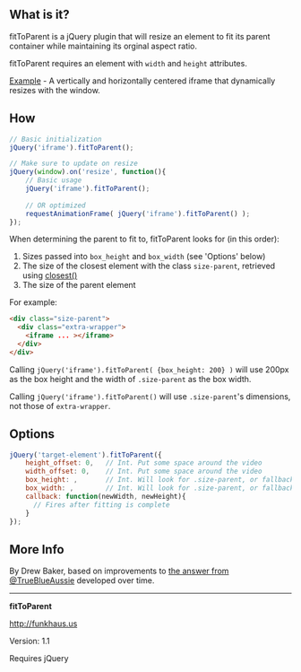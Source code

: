 ## What is it?

fitToParent is a jQuery plugin that will resize an element to fit its parent container while maintaining its orginal aspect ratio.

fitToParent requires an element with `width` and `height` attributes.

[Example](http://codepen.io/SaFrMo/pen/eBORPa) - A vertically and horizontally centered iframe that dynamically resizes with the window.

## How

```js
// Basic initialization
jQuery('iframe').fitToParent();

// Make sure to update on resize
jQuery(window).on('resize', function(){
    // Basic usage
    jQuery('iframe').fitToParent();
    
    // OR optimized
    requestAnimationFrame( jQuery('iframe').fitToParent() );
});
```

When determining the parent to fit to, fitToParent looks for (in this order):
1. Sizes passed into `box_height` and `box_width` (see 'Options' below)
1. The size of the closest element with the class `size-parent`, retrieved using [closest()](https://api.jquery.com/closest/)
1. The size of the parent element

For example:

```html
<div class="size-parent">
  <div class="extra-wrapper">
    <iframe ... ></iframe>
  </div>
</div>
```

Calling `jQuery('iframe').fitToParent( {box_height: 200} )` will use 200px as the box height and the width of `.size-parent` as the box width.

Calling `jQuery('iframe').fitToParent()` will use `.size-parent`'s dimensions, not those of `extra-wrapper`.

## Options
```js
jQuery('target-element').fitToParent({
    height_offset: 0,   // Int. Put some space around the video
    width_offset: 0,    // Int. Put some space around the video
    box_height: ,       // Int. Will look for .size-parent, or fallback to parent size
    box_width: ,        // Int. Will look for .size-parent, or fallback to parent size
    callback: function(newWidth, newHeight){
      // Fires after fitting is complete
    }
});
```

## More Info
By Drew Baker, based on improvements to [the answer from @TrueBlueAussie](http://stackoverflow.com/questions/18838963/proportionally-scale-iframe-to-fit-in-a-div-using-jquery) developed over time.

--------

__fitToParent__

http://funkhaus.us

Version: 1.1

Requires jQuery